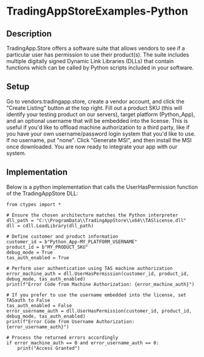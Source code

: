 # TradingAppStoreExamples-Python
## Description
TradingApp.Store offers a software suite that allows vendors to see if a particular user has permission to use their product(s). The suite includes multiple digitally signed Dynamic Link Libraries (DLLs) that contain functions which can be called by Python scripts included in your software.

## Setup
Go to vendors.tradingapp.store, create a vendor account, and click the "Create Listing" button at the top right. Fill out a product SKU (this will identify your testing product on our servers), target platform (Python_App), and an optional username that will be embedded into the license. This is useful if you'd like to offload machine authorization to a third party, like if you have your own username/password login system that you'd like to use. If no username, put "none". Click "Generate MSI", and then install the MSI once downloaded. You are now ready to integrate your app with our system.

## Implementation
Below is a python implementation that calls the UserHasPermission function of the TradingAppStore DLL:
```
from ctypes import *

# Ensure the chosen architecture matches the Python interpreter
dll_path = "C:\\ProgramData\\TradingAppStore\\x64\\TASlicense.dll"
dll = cdll.LoadLibrary(dll_path)

# Define customer and product information
customer_id = b"Python_App-MY_PLATFORM_USERNAME"
product_id = b"MY_PRODUCT_SKU"
debug_mode = True
tas_auth_enabled = True

# Perform user authentication using TAS machine authorization
error_machine_auth = dll.UserHasPermission(customer_id, product_id, debug_mode, tas_auth_enabled)
print(f"Error Code from Machine Authorization: {error_machine_auth}")

# If you prefer to use the username embedded into the license, set TASauth to False
tas_auth_enabled = False
error_username_auth = dll.UserHasPermission(customer_id, product_id, debug_mode, tas_auth_enabled)
print(f"Error Code from Username Authorization: {error_username_auth}")

# Process the returned errors accordingly
if error_machine_auth == 0 and error_username_auth == 0:
    print("Access Granted")
```
